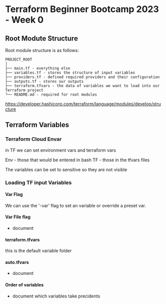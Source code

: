# Terraform Beginner Bootcamp 2023 - Week 0

## Root Modute Structure

Root module structure is as follows: 

```
PROJECT_ROOT
│
├── main.tf - everything else
├── variables.tf - stores the structure of input variables
├── providers.tf - defined required providers and their configuration
├── outputs.tf - stores our outputs
├── terraform.tfvars - the data of variables we want to load into our Terraform project
└── README.md - required for root modules
```
https://developer.hashicorp.com/terraform/language/modules/develop/structure


## Terraform Variables

### Terraform Cloud Envar

in TF we can set environment vars and terraform vars

Env - those that would be entered in bash
TF - those in the tfvars files

The variables can be set to sensitive so they are not visible

### Loading TF input Variables

#### Var Flag
We can use the '-var' flag to set an variable or override a preset var. 

#### Var File flag

- document

#### terraform.tfvars

this is the default variable folder

#### auto.tfvars

- document

#### Order of variables

- document which variables take precidents



